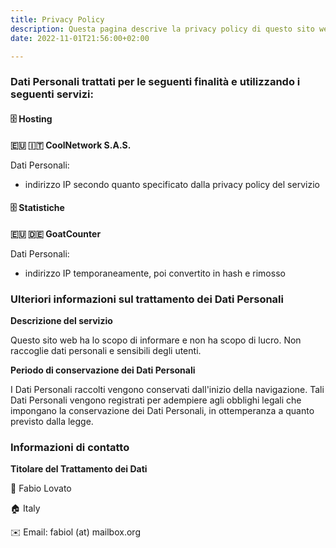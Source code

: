 ```yaml
---
title: Privacy Policy
description: Questa pagina descrive la privacy policy di questo sito web.
date: 2022-11-01T21:56:00+02:00

---
```

### Dati Personali trattati per le seguenti finalità e utilizzando i seguenti servizi:
#### 🗄️ Hosting

**🇪🇺 🇮🇹 CoolNetwork S.A.S.**

Dati Personali:
- indirizzo IP secondo quanto specificato dalla privacy policy del servizio

#### 🗄️ Statistiche

**🇪🇺 🇩🇪 GoatCounter**

Dati Personali:
- indirizzo IP temporaneamente, poi convertito in hash e rimosso

### Ulteriori informazioni sul trattamento dei Dati Personali

**Descrizione del servizio**

Questo sito web ha lo scopo di informare e non ha scopo di lucro. Non raccoglie dati personali e sensibili degli utenti.

**Periodo di conservazione dei Dati Personali**

I Dati Personali raccolti vengono conservati dall'inizio della navigazione. Tali Dati Personali vengono registrati per adempiere agli obblighi legali che impongano la conservazione dei Dati Personali, in ottemperanza a quanto previsto dalla legge.

### Informazioni di contatto
**Titolare del Trattamento dei Dati**

🧑 Fabio Lovato

🏠 Italy

✉️ Email: fabiol (at) mailbox.org
